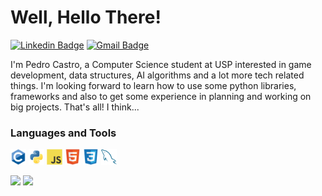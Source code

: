 # Well, Hello There!

[![Linkedin Badge](https://img.shields.io/badge/-LinkedIn-blue?style=flat-square&logo=Linkedin&logoColor=white)](https://www.linkedin.com/in/pedrolmcastro)
[![Gmail Badge](https://img.shields.io/badge/-Gmail-red?style=flat-square&logo=Gmail&logoColor=white)](mailto:pedro.lucas.moliner.castro@gmail.com)

I'm Pedro Castro, a Computer Science student at USP interested in game development, data structures, AI algorithms and a lot more tech related things. I'm looking forward to learn how to use some python libraries, frameworks and also to get some experience in planning and working on big projects. That's all! I think...

### Languages and Tools

<p>
  <img height="25" src="https://raw.githubusercontent.com/devicons/devicon/master/icons/c/c-original.svg">
  <img height="25" src="https://raw.githubusercontent.com/devicons/devicon/master/icons/python/python-original.svg">
  <img height="25" src="https://raw.githubusercontent.com/devicons/devicon/master/icons/javascript/javascript-original.svg">
  <img height="25" src="https://raw.githubusercontent.com/devicons/devicon/master/icons/html5/html5-original.svg">
  <img height="25" src="https://raw.githubusercontent.com/devicons/devicon/master/icons/css3/css3-original.svg">
  <img height="25" src="https://raw.githubusercontent.com/devicons/devicon/master/icons/mysql/mysql-original.svg">
</p>

<p>
  <img height="180" src="https://github-readme-stats.vercel.app/api?username=pedrolmcastro&theme=dark&show_icons=true">
  <img height="180" src="https://github-readme-stats.vercel.app/api/top-langs/?username=pedrolmcastro&theme=dark&layout=compact">
</p>
